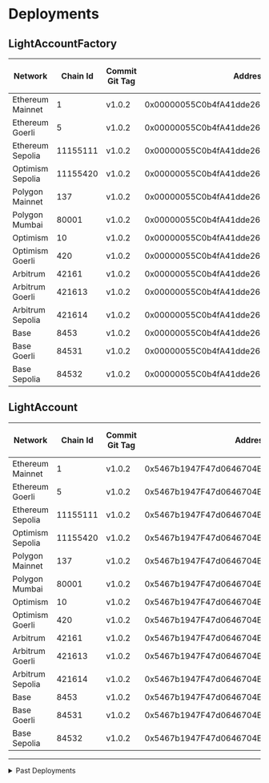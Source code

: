 # Deployments

## LightAccountFactory

| Network          | Chain Id | Commit Git Tag | Address                                    | Explorer Link                                                                                       | Salt                                                                 | Deploy Script Run                                                                |
| ---------------- | -------- | -------------- | ------------------------------------------ | --------------------------------------------------------------------------------------------------- | -------------------------------------------------------------------- | -------------------------------------------------------------------------------- |
| Ethereum Mainnet | 1        | v1.0.2         | 0x00000055C0b4fA41dde26A74435ff03692292FBD | [explorer](https://etherscan.io/address/0x00000055C0b4fA41dde26A74435ff03692292FBD)                 | `0x4e59b44847b379578588920ca78fbf26c0b4956c3406f3bdc271500000c2f72f` | [run](./broadcast/Deploy_LightAccountFactory.s.sol/1/run-1699396674.json)        |
| Ethereum Goerli  | 5        | v1.0.2         | 0x00000055C0b4fA41dde26A74435ff03692292FBD | [explorer](https://goerli.etherscan.io/address/0x00000055C0b4fA41dde26A74435ff03692292FBD)          | `0x4e59b44847b379578588920ca78fbf26c0b4956c3406f3bdc271500000c2f72f` | [run](./broadcast/Deploy_LightAccountFactory.s.sol/5/run-1699396605.json)        |
| Ethereum Sepolia | 11155111 | v1.0.2         | 0x00000055C0b4fA41dde26A74435ff03692292FBD | [explorer](https://sepolia.etherscan.io/address/0x00000055C0b4fA41dde26A74435ff03692292FBD)         | `0x4e59b44847b379578588920ca78fbf26c0b4956c3406f3bdc271500000c2f72f` | [run](./broadcast/Deploy_LightAccountFactory.s.sol/11155111/run-1699396573.json) |
| Optimism Sepolia | 11155420 | v1.0.2         | 0x00000055C0b4fA41dde26A74435ff03692292FBD | [explorer](https://sepolia-optimism.etherscan.io/address/0x00000055C0b4fA41dde26A74435ff03692292FBD)         | `0x4e59b44847b379578588920ca78fbf26c0b4956c3406f3bdc271500000c2f72f` | [run](./broadcast/Deploy_LightAccountFactory.s.sol/11155420/run-1700011145.json) |
| Polygon Mainnet  | 137      | v1.0.2         | 0x00000055C0b4fA41dde26A74435ff03692292FBD | [explorer](https://polygonscan.com/address/0x00000055C0b4fA41dde26A74435ff03692292FBD)              | `0x4e59b44847b379578588920ca78fbf26c0b4956c3406f3bdc271500000c2f72f` | [run](./broadcast/Deploy_LightAccountFactory.s.sol/137/run-1699396531.json)      |
| Polygon Mumbai   | 80001    | v1.0.2         | 0x00000055C0b4fA41dde26A74435ff03692292FBD | [explorer](https://mumbai.polygonscan.com/address/0x00000055C0b4fA41dde26A74435ff03692292FBD)       | `0x4e59b44847b379578588920ca78fbf26c0b4956c3406f3bdc271500000c2f72f` | [run](./broadcast/Deploy_LightAccountFactory.s.sol/80001/run-1699396506.json)    |
| Optimism         | 10       | v1.0.2         | 0x00000055C0b4fA41dde26A74435ff03692292FBD | [explorer](https://optimistic.etherscan.io/address/0x00000055C0b4fA41dde26A74435ff03692292FBD)      | `0x4e59b44847b379578588920ca78fbf26c0b4956c3406f3bdc271500000c2f72f` | [run](./broadcast/Deploy_LightAccountFactory.s.sol/10/run-1699398298.json)       |
| Optimism Goerli  | 420      | v1.0.2         | 0x00000055C0b4fA41dde26A74435ff03692292FBD | [explorer](https://goerli-optimism.etherscan.io/address/0x00000055C0b4fA41dde26A74435ff03692292FBD) | `0x4e59b44847b379578588920ca78fbf26c0b4956c3406f3bdc271500000c2f72f` | [run](./broadcast/Deploy_LightAccountFactory.s.sol/420/run-1699396434.json)      |
| Arbitrum         | 42161    | v1.0.2         | 0x00000055C0b4fA41dde26A74435ff03692292FBD | [explorer](https://arbiscan.io/address/0x00000055C0b4fA41dde26A74435ff03692292FBD)                  | `0x4e59b44847b379578588920ca78fbf26c0b4956c3406f3bdc271500000c2f72f` | [run](./broadcast/Deploy_LightAccountFactory.s.sol/42161/run-1699398372.json)    |
| Arbitrum Goerli  | 421613   | v1.0.2         | 0x00000055C0b4fA41dde26A74435ff03692292FBD | [explorer](https://goerli.arbiscan.io/address/0x00000055C0b4fA41dde26A74435ff03692292FBD)           | `0x4e59b44847b379578588920ca78fbf26c0b4956c3406f3bdc271500000c2f72f` | [run](./broadcast/Deploy_LightAccountFactory.s.sol/421613/run-1699396097.json)   |
| Arbitrum Sepolia | 421614   | v1.0.2         | 0x00000055C0b4fA41dde26A74435ff03692292FBD | [explorer](https://sepolia.arbiscan.io/address/0x00000055C0b4fA41dde26A74435ff03692292FBD)          | `0x4e59b44847b379578588920ca78fbf26c0b4956c3406f3bdc271500000c2f72f` | [run](./broadcast/Deploy_LightAccountFactory.s.sol/421614/run-1699550880.json)   |
| Base             | 8453     | v1.0.2         | 0x00000055C0b4fA41dde26A74435ff03692292FBD | [explorer](https://basescan.org/address/0x00000055C0b4fA41dde26A74435ff03692292FBD)                 | `0x4e59b44847b379578588920ca78fbf26c0b4956c3406f3bdc271500000c2f72f` | [run](./broadcast/Deploy_LightAccountFactory.s.sol/8453/run-1699396019.json)     |
| Base Goerli      | 84531    | v1.0.2         | 0x00000055C0b4fA41dde26A74435ff03692292FBD | [explorer](https://goerli.basescan.org/address/0x00000055C0b4fA41dde26A74435ff03692292FBD)          | `0x4e59b44847b379578588920ca78fbf26c0b4956c3406f3bdc271500000c2f72f` | [run](./broadcast/Deploy_LightAccountFactory.s.sol/84531/run-1699395850.json)    |
| Base Sepolia     | 84532    | v1.0.2         | 0x00000055C0b4fA41dde26A74435ff03692292FBD | [explorer](https://base-sepolia.blockscout.com/address/0x00000055C0b4fA41dde26A74435ff03692292FBD)          | `0x4e59b44847b379578588920ca78fbf26c0b4956c3406f3bdc271500000c2f72f` | [run](./broadcast/Deploy_LightAccountFactory.s.sol/84532/run-1700012407.json)    |

## LightAccount

| Network          | Chain Id | Commit Git Tag | Address                                    | Explorer                                                                                            | Deploy Script Run                                                                |
| ---------------- | -------- | -------------- | ------------------------------------------ | --------------------------------------------------------------------------------------------------- | -------------------------------------------------------------------------------- |
| Ethereum Mainnet | 1        | v1.0.2         | 0x5467b1947F47d0646704EB801E075e72aeAe8113 | [explorer](https://etherscan.io/address/0x5467b1947F47d0646704EB801E075e72aeAe8113)                 | [run](./broadcast/Deploy_LightAccountFactory.s.sol/1/run-1699396674.json)        |
| Ethereum Goerli  | 5        | v1.0.2         | 0x5467b1947F47d0646704EB801E075e72aeAe8113 | [explorer](https://goerli.etherscan.io/address/0x5467b1947F47d0646704EB801E075e72aeAe8113)          | [run](./broadcast/Deploy_LightAccountFactory.s.sol/5/run-1699396605.json)        |
| Ethereum Sepolia | 11155111 | v1.0.2         | 0x5467b1947F47d0646704EB801E075e72aeAe8113 | [explorer](https://sepolia.etherscan.io/address/0x5467b1947F47d0646704EB801E075e72aeAe8113)         | [run](./broadcast/Deploy_LightAccountFactory.s.sol/11155111/run-1699396573.json) |
| Optimism Sepolia | 11155420 | v1.0.2         | 0x5467b1947F47d0646704EB801E075e72aeAe8113 | [explorer](https://sepolia-optimism.etherscan.io/address/0x5467b1947F47d0646704EB801E075e72aeAe8113)         | [run](./broadcast/Deploy_LightAccountFactory.s.sol/11155111/run-1700011145.json) |
| Polygon Mainnet  | 137      | v1.0.2         | 0x5467b1947F47d0646704EB801E075e72aeAe8113 | [explorer](https://polygonscan.com/address/0x5467b1947F47d0646704EB801E075e72aeAe8113)              | [run](./broadcast/Deploy_LightAccountFactory.s.sol/137/run-1699396531.json)      |
| Polygon Mumbai   | 80001    | v1.0.2         | 0x5467b1947F47d0646704EB801E075e72aeAe8113 | [explorer](https://mumbai.polygonscan.com/address/0x5467b1947F47d0646704EB801E075e72aeAe8113)       | [run](./broadcast/Deploy_LightAccountFactory.s.sol/80001/run-1699396506.json)    |
| Optimism         | 10       | v1.0.2         | 0x5467b1947F47d0646704EB801E075e72aeAe8113 | [explorer](https://optimistic.etherscan.io/address/0x5467b1947F47d0646704EB801E075e72aeAe8113)      | [run](./broadcast/Deploy_LightAccountFactory.s.sol/10/run-1699398298.json)       |
| Optimism Goerli  | 420      | v1.0.2         | 0x5467b1947F47d0646704EB801E075e72aeAe8113 | [explorer](https://goerli-optimism.etherscan.io/address/0x5467b1947F47d0646704EB801E075e72aeAe8113) | [run](./broadcast/Deploy_LightAccountFactory.s.sol/420/run-1699396434.json)      |
| Arbitrum         | 42161    | v1.0.2         | 0x5467b1947F47d0646704EB801E075e72aeAe8113 | [explorer](https://arbiscan.io/address/0x5467b1947F47d0646704EB801E075e72aeAe8113)                  | [run](./broadcast/Deploy_LightAccountFactory.s.sol/42161/run-1699398372.json)    |
| Arbitrum Goerli  | 421613   | v1.0.2         | 0x5467b1947F47d0646704EB801E075e72aeAe8113 | [explorer](https://goerli.arbiscan.io/address/0x5467b1947F47d0646704EB801E075e72aeAe8113)           | [run](./broadcast/Deploy_LightAccountFactory.s.sol/421613/run-1699396097.json)   |
| Arbitrum Sepolia | 421614   | v1.0.2         | 0x5467b1947F47d0646704EB801E075e72aeAe8113 | [explorer](https://sepolia.arbiscan.io/address/0x5467b1947F47d0646704EB801E075e72aeAe8113)          | [run](./broadcast/Deploy_LightAccountFactory.s.sol/421614/run-1699550880.json)   |
| Base             | 8453     | v1.0.2         | 0x5467b1947F47d0646704EB801E075e72aeAe8113 | [explorer](https://basescan.org/address/0x5467b1947F47d0646704EB801E075e72aeAe8113)                 | [run](./broadcast/Deploy_LightAccountFactory.s.sol/8453/run-1699396019.json)     |
| Base Goerli      | 84531    | v1.0.2         | 0x5467b1947F47d0646704EB801E075e72aeAe8113 | [explorer](https://goerli.basescan.org/address/0x5467b1947F47d0646704EB801E075e72aeAe8113)          | [run](./broadcast/Deploy_LightAccountFactory.s.sol/84531/run-1699395850.json)    |
| Base Sepolia      | 84532    | v1.0.2         | 0x5467b1947F47d0646704EB801E075e72aeAe8113 | [explorer](https://base-sepolia.blockscout.com/address/0x00000055C0b4fA41dde26A74435ff03692292FBD)          | [run](./broadcast/Deploy_LightAccountFactory.s.sol/84531/run-1700012407.json)    |

---

<details>
<summary>Past Deployments</summary>

## LightAccountFactory

| Network          | Chain Id | Commit Git Tag | Address                                    | Explorer Link                                                                                       | Salt                         | Deploy Script Run                                                                |
| ---------------- | -------- | -------------- | ------------------------------------------ | --------------------------------------------------------------------------------------------------- | ---------------------------- | -------------------------------------------------------------------------------- |
| Ethereum Mainnet | 1        | v1.0.1         | 0x000000893A26168158fbeaDD9335Be5bC96592E2 | [explorer](https://etherscan.io/address/0x000000893A26168158fbeaDD9335Be5bC96592E2)                 | `0x7845d3459c316000001d6f83` | [run](./broadcast/Deploy_LightAccountFactory.s.sol/1/run-1696378528.json)        |
| Ethereum Goerli  | 5        | v1.0.1         | 0x000000893A26168158fbeaDD9335Be5bC96592E2 | [explorer](https://goerli.etherscan.io/address/0x000000893A26168158fbeaDD9335Be5bC96592E2)          | `0x7845d3459c316000001d6f83` | [run](./broadcast/Deploy_LightAccountFactory.s.sol/5/run-1696378288.json)        |
| Ethereum Sepolia | 11155111 | v1.0.1         | 0x000000893A26168158fbeaDD9335Be5bC96592E2 | [explorer](https://sepolia.etherscan.io/address/0x000000893A26168158fbeaDD9335Be5bC96592E2)         | `0x7845d3459c316000001d6f83` | [run](./broadcast/Deploy_LightAccountFactory.s.sol/11155111/run-1696377842.json) |
| Polygon Mainnet  | 137      | v1.0.1         | 0x000000893A26168158fbeaDD9335Be5bC96592E2 | [explorer](https://polygonscan.com/address/0x000000893A26168158fbeaDD9335Be5bC96592E2)              | `0x7845d3459c316000001d6f83` | [run](./broadcast/Deploy_LightAccountFactory.s.sol/137/run-1696379210.json)      |
| Polygon Mumbai   | 80001    | v1.0.1         | 0x000000893A26168158fbeaDD9335Be5bC96592E2 | [explorer](https://mumbai.polygonscan.com/address/0x000000893A26168158fbeaDD9335Be5bC96592E2)       | `0x7845d3459c316000001d6f83` | [run](./broadcast/Deploy_LightAccountFactory.s.sol/80001/run-1696378862.json)    |
| Optimism         | 10       | v1.0.1         | 0x000000893A26168158fbeaDD9335Be5bC96592E2 | [explorer](https://optimistic.etherscan.io/address/0x000000893A26168158fbeaDD9335Be5bC96592E2)      | `0x7845d3459c316000001d6f83` | [run](./broadcast/Deploy_LightAccountFactory.s.sol/10/run-1696379892.json)       |
| Optimism Goerli  | 420      | v1.0.1         | 0x000000893A26168158fbeaDD9335Be5bC96592E2 | [explorer](https://goerli-optimism.etherscan.io/address/0x000000893A26168158fbeaDD9335Be5bC96592E2) | `0x7845d3459c316000001d6f83` | [run](./broadcast/Deploy_LightAccountFactory.s.sol/420/run-1696379735.json)      |
| Arbitrum         | 42161    | v1.0.1         | 0x000000893A26168158fbeaDD9335Be5bC96592E2 | [explorer](https://arbiscan.io/address/0x000000893A26168158fbeaDD9335Be5bC96592E2)                  | `0x7845d3459c316000001d6f83` | [run](./broadcast/Deploy_LightAccountFactory.s.sol/42161/run-1696382079.json)    |
| Arbitrum Goerli  | 421613   | v1.0.1         | 0x000000893A26168158fbeaDD9335Be5bC96592E2 | [explorer](https://goerli.arbiscan.io/address/0x000000893A26168158fbeaDD9335Be5bC96592E2)           | `0x7845d3459c316000001d6f83` | [run](./broadcast/Deploy_LightAccountFactory.s.sol/421613/run-1696380977.json)   |
| Base             | 8453     | v1.0.1         | 0x000000893A26168158fbeaDD9335Be5bC96592E2 | [explorer](https://basescan.org/address/0x000000893A26168158fbeaDD9335Be5bC96592E2)                 | `0x7845d3459c316000001d6f83` | [run](./broadcast/Deploy_LightAccountFactory.s.sol/8453/run-1696380432.json)     |
| Base Goerli      | 84531    | v1.0.1         | 0x000000893A26168158fbeaDD9335Be5bC96592E2 | [explorer](https://goerli.basescan.org/address/0x000000893A26168158fbeaDD9335Be5bC96592E2)          | `0x7845d3459c316000001d6f83` | [run](./broadcast/Deploy_LightAccountFactory.s.sol/84531/run-1696380309.json)    |

## LightAccount

| Network          | Chain Id | Commit Git Tag | Address                                    | Explorer                                                                                            | Deploy Script Run                                                                |
| ---------------- | -------- | -------------- | ------------------------------------------ | --------------------------------------------------------------------------------------------------- | -------------------------------------------------------------------------------- |
| Ethereum Mainnet | 1        | v1.0.1         | 0xc1b2fc4197c9187853243e6e4eb5a4af8879a1c0 | [explorer](https://etherscan.io/address/0xc1b2fc4197c9187853243e6e4eb5a4af8879a1c0)                 | [run](./broadcast/Deploy_LightAccountFactory.s.sol/1/run-1696378528.json)        |
| Ethereum Goerli  | 5        | v1.0.1         | 0xc1b2fc4197c9187853243e6e4eb5a4af8879a1c0 | [explorer](https://goerli.etherscan.io/address/0xc1b2fc4197c9187853243e6e4eb5a4af8879a1c0)          | [run](./broadcast/Deploy_LightAccountFactory.s.sol/5/run-1696378288.json)        |
| Ethereum Sepolia | 11155111 | v1.0.1         | 0xc1b2fc4197c9187853243e6e4eb5a4af8879a1c0 | [explorer](https://sepolia.etherscan.io/address/0xc1b2fc4197c9187853243e6e4eb5a4af8879a1c0)         | [run](./broadcast/Deploy_LightAccountFactory.s.sol/11155111/run-1696377842.json) |
| Polygon Mainnet  | 137      | v1.0.1         | 0xc1b2fc4197c9187853243e6e4eb5a4af8879a1c0 | [explorer](https://polygonscan.com/address/0xc1b2fc4197c9187853243e6e4eb5a4af8879a1c0)              | [run](./broadcast/Deploy_LightAccountFactory.s.sol/137/run-1696379210.json)      |
| Polygon Mumbai   | 80001    | v1.0.1         | 0xc1b2fc4197c9187853243e6e4eb5a4af8879a1c0 | [explorer](https://mumbai.polygonscan.com/address/0xc1b2fc4197c9187853243e6e4eb5a4af8879a1c0)       | [run](./broadcast/Deploy_LightAccountFactory.s.sol/80001/run-1696378862.json)    |
| Optimism         | 10       | v1.0.1         | 0xc1b2fc4197c9187853243e6e4eb5a4af8879a1c0 | [explorer](https://optimistic.etherscan.io/address/0xc1b2fc4197c9187853243e6e4eb5a4af8879a1c0)      | [run](./broadcast/Deploy_LightAccountFactory.s.sol/10/run-1696379892.json)       |
| Optimism Goerli  | 420      | v1.0.1         | 0xc1b2fc4197c9187853243e6e4eb5a4af8879a1c0 | [explorer](https://goerli-optimism.etherscan.io/address/0xc1b2fc4197c9187853243e6e4eb5a4af8879a1c0) | [run](./broadcast/Deploy_LightAccountFactory.s.sol/420/run-1696379735.json)      |
| Arbitrum         | 42161    | v1.0.1         | 0xc1b2fc4197c9187853243e6e4eb5a4af8879a1c0 | [explorer](https://arbiscan.io/address/0xc1b2fc4197c9187853243e6e4eb5a4af8879a1c0)                  | [run](./broadcast/Deploy_LightAccountFactory.s.sol/42161/run-1696382079.json)    |
| Arbitrum Goerli  | 421613   | v1.0.1         | 0xc1b2fc4197c9187853243e6e4eb5a4af8879a1c0 | [explorer](https://goerli.arbiscan.io/address/0xc1b2fc4197c9187853243e6e4eb5a4af8879a1c0)           | [run](./broadcast/Deploy_LightAccountFactory.s.sol/421613/run-1696380977.json)   |
| Base             | 8453     | v1.0.1         | 0xc1b2fc4197c9187853243e6e4eb5a4af8879a1c0 | [explorer](https://basescan.org/address/0xc1b2fc4197c9187853243e6e4eb5a4af8879a1c0)                 | [run](./broadcast/Deploy_LightAccountFactory.s.sol/8453/run-1696380432.json)     |
| Base Goerli      | 84531    | v1.0.1         | 0xc1b2fc4197c9187853243e6e4eb5a4af8879a1c0 | [explorer](https://goerli.basescan.org/address/0xc1b2fc4197c9187853243e6e4eb5a4af8879a1c0)          | [run](./broadcast/Deploy_LightAccountFactory.s.sol/84531/run-1696380309.json)    |

</details>
